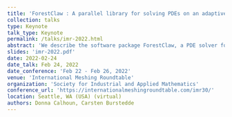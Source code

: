 ```yaml
---
title: 'ForestClaw : A parallel library for solving PDEs on an adaptive hierarchy of logically Cartesian meshes '
collection: talks
type: Keynote
talk_type: Keynote
permalink: /talks/imr-2022.html
abstract: 'We describe the software package ForestClaw, a PDE solver for time dependent PDEs based on updating a solution on an adaptive hierarchy of logically Cartesian meshes. The adaptive hierarchy is based the mesh generation library p4est (C. Burstedde, L. Wilcox and T. Isaac) for parallel dynamically adaptive mesh refinement (AMR) on a forest of octrees.   ForestClaw is a PDE layer for p4est that provides time stepping, spatial discretizations, tagging criteria for refinement and all data transfer between neighboring grids and old and new meshes.  I will describe the components of ForestClaw, the basic algorithms used to update the solution on a dynamically evolving quadtree mesh, and related issues of accuracy and stability of the AMR solution.  I&apos;ll describe several projects that are currently using ForestClaw, including solver strategies for elliptic problems.  Recent results from a DARPA funded project to detected natural hazards (tsunamis, earthquakes, storms, volcanic eruptions) will also be discussed. '
slides: 'imr-2022.pdf'
date: 2022-02-24
date_talk: Feb 24, 2022
date_conference: 'Feb 22 - Feb 26, 2022'
venue: 'International Meshing Roundtable'
organization: 'Society for Industrial and Applied Mathematics'
conference_url: 'https://internationalmeshingroundtable.com/imr30/'
location: Seattle, WA (USA) (virtual)
authors: Donna Calhoun, Carsten Burstedde
---
```

